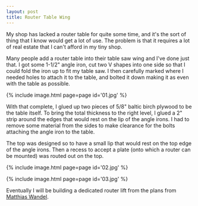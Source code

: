 ```yaml
---
layout: post
title: Router Table Wing
---
```

My shop has lacked a router table for quite some time, and it's the sort of
thing that I know would get a lot of use. The problem is that it requires a lot
of real estate that I can't afford in my tiny shop.

Many people add a router table into their table saw wing and I've done just
that. I got some 1-1/2" angle iron, cut two V shapes into one side so that I
could fold the iron up to fit my table saw. I then carefully marked where I
needed holes to attach it to the table, and bolted it down making it as even
with the table as possible.

{% include image.html page=page id='01.jpg' %}

With that complete, I glued up two pieces of 5/8" baltic birch plywood to be the
table itself. To bring the total thickness to the right level, I glued a 2"
strip around the edges that would rest on the lip of the angle irons. I had to
remove some material from the sides to make clearance for the bolts attaching
the angle iron to the table.

The top was designed so to have a small lip that would rest on the top edge of
the angle irons. Then a recess to accept a plate (onto which a router can be
mounted) was routed out on the top.

{% include image.html page=page id='02.jpg' %}

{% include image.html page=page id='03.jpg' %}

Eventually I will be building a dedicated router lift from the plans from
[Matthias Wandel](https://woodgears.ca/router_lift/version1.html).
